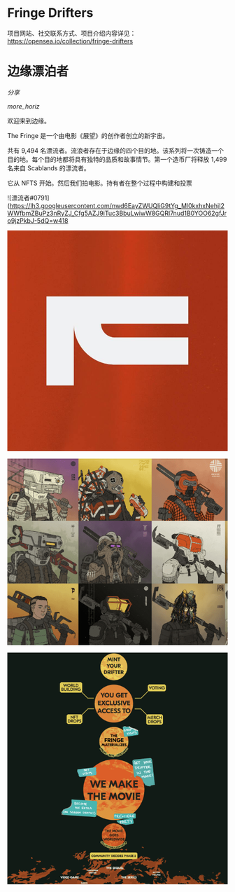 # Fringe Drifters

项目网站、社交联系方式、项目介绍内容详见：https://opensea.io/collection/fringe-drifters

# 边缘漂泊者





*分享*

*more_horiz*

欢迎来到边缘。

The Fringe 是一个由电影《展望》的创作者创立的新宇宙。

共有 9,494 名漂流者。流浪者存在于边缘的四个目的地。该系列将一次铸造一个目的地。每个目的地都将具有独特的品质和故事情节。第一个造币厂将释放 1,499 名来自 Scablands 的漂流者。

它从 NFTS 开始。然后我们拍电影。持有者在整个过程中构建和投票

![漂流者#0791](https://lh3.googleusercontent.com/nwd6EayZWUQliG9tYg_Ml0kxhxNehjI2WWfbmZBuPz3nRyZJ_Cfg5AZJ9iTuc3BbuLwiwW8GQRl7nud1B0YOO62gfJro9jzPkbJ-5dQ=w418

![nft](01.jpg)

![nft](02.png)

![nft](03.png)

